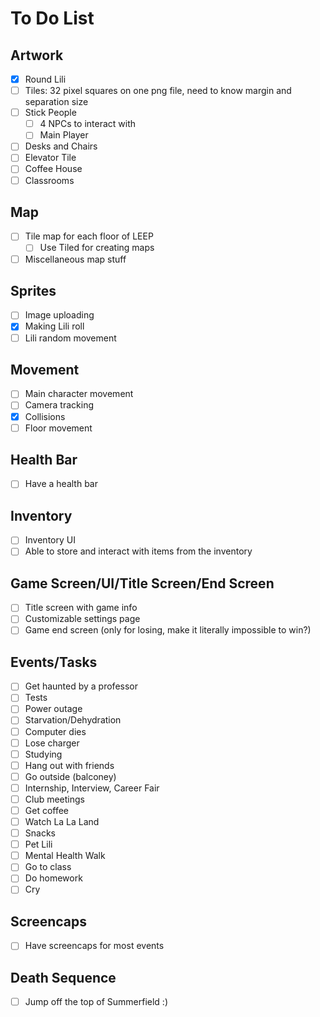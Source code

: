 # To Do List

## Artwork

- [x] Round Lili
- [ ] Tiles: 32 pixel squares on one png file, need to know margin and separation size
- [ ] Stick People
  - [ ] 4 NPCs to interact with
  - [ ] Main Player
- [ ] Desks and Chairs
- [ ] Elevator Tile
- [ ] Coffee House
- [ ] Classrooms

## Map

- [ ] Tile map for each floor of LEEP
  - [ ] Use Tiled for creating maps
- [ ] Miscellaneous map stuff

## Sprites

- [ ] Image uploading
- [x] Making Lili roll
- [ ] Lili random movement

## Movement

- [ ] Main character movement
- [ ] Camera tracking
- [x] Collisions
- [ ] Floor movement

## Health Bar

- [ ] Have a health bar

## Inventory

- [ ] Inventory UI
- [ ] Able to store and interact with items from the inventory

## Game Screen/UI/Title Screen/End Screen

- [ ] Title screen with game info
- [ ] Customizable settings page
- [ ] Game end screen (only for losing, make it literally impossible to win?)

## Events/Tasks

- [ ] Get haunted by a professor
- [ ] Tests
- [ ] Power outage
- [ ] Starvation/Dehydration
- [ ] Computer dies
- [ ] Lose charger
- [ ] Studying
- [ ] Hang out with friends
- [ ] Go outside (balconey)
- [ ] Internship, Interview, Career Fair
- [ ] Club meetings
- [ ] Get coffee
- [ ] Watch La La Land
- [ ] Snacks
- [ ] Pet Lili
- [ ] Mental Health Walk
- [ ] Go to class
- [ ] Do homework
- [ ] Cry

## Screencaps

- [ ] Have screencaps for most events

## Death Sequence

- [ ] Jump off the top of Summerfield :)

